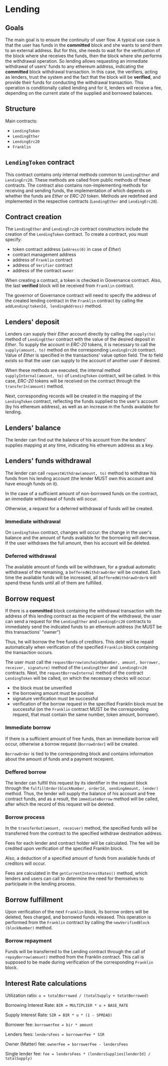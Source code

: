 # Lending

## Goals

The main goal is to ensure the continuity of user flow. A typical use case is that the user has funds in the **committed** block and she wants to send them to an external address. But for this, she needs to wait for the verification of the block where she receives the funds, then the block where she performs the withdrawal operation. So lending allows requesting an immediate withdrawal of users' funds to any ethereum address, indicating the **committed** block withdrawal transaction. In this case, the verifiers, acting as lenders, trust the system and the fact that the block will be **verified**, and provide their funds for conducting the withdrawal transaction. This operation is conditionally called lending and for it, lenders will receive a fee, depending on the current state of the supplied and borrowed balances.

## Structure

Main contracts:
- `LendingToken`
- `LendingEther`
- `LendingErc20`
- `Franklin`

## `LendingToken` contract

This contract contains only internal methods common to `LendingEther` and `LendingErc20`. These methods are called from public methods of these contracts.
The contract also contains non-implementing methods for receiving and sending funds, the implementation of which depends on whether the funds are *Ether* or *ERC-20* token. Methods are redefined and implemented in the respective contracts (`LendingEther` and `LendingErc20`).

## Contract creation

The `LendingEther` and `LendingErc20` contract constructors include the creation of the `LendingToken` contract.
To create a contract, you must specify:
- token contract address (`address(0)` in case of *Ether*)
- contract management address
- address of `Franklin` contract
- address of `Verifier` contract
- address of the contract `owner`

When creating a contract, a token is checked in Governance contract.
Also, the last **verified** block will be received from `Franklin` contract.

The governor of Governance contract will need to specify the address of the created lending contract in the `Franklin` contract by calling the `addLending(tokenId, lendingAddress)` method.

## **Lenders'** deposit

Lenders can supply their *Ether* account directly by calling the `supply(to)` method of `LendingEther` contract with the value of the desired deposit in *Ether*.
To supply the account in *ERC-20* tokens, it is necessary to call the `supply(amount, to)` method on the corresponding `LendingErc20` contract.  Value of *Ether* is specified in the transactions' value option field.
The *to* field exists so that the user can supply to the account of another user if desired.

When these methods are executed, the internal method `supplyInternal(amount, to)` of `LendingToken` contract, will be called. In this case, *ERC-20* tokens will be received on the contract through the `transferIn(amount)` method.

Next, corresponding records will be created in the mapping of the `LendingToken` contract, reflecting the funds supplied to the user's account (by his ethereum address), as well as an increase in the funds available for lending.

## **Lenders'** balance

The lender can find out the balance of his account from the lenders' supplies mapping at any time, indicating his ethereum address as a key.

## **Lenders'** funds withdrawal

The lender can call `requestWithdraw(amount, to)` method to withdraw his funds from his lending account (the lender MUST own this account and have enough funds on it).

In the case of a sufficient amount of non-borrowed funds on the contract, an immediate withdrawal of funds will occur.

Otherwise, a request for a deferred withdrawal of funds will be created.

### Immediate withdrawal

On `LendingToken` contract, changes will occur: the change in the user's balance and the amount of funds available for the borrowing will decrease. If the user withdraws the full amount, then his account will be deleted.

### Deferred withdrawal

The available amount of funds will be withdrawn, for a gradual automatic withdrawal of the remaining, a `DefferedWithdrawOrder` will be created. Each time the available funds will be increased, all `DefferedWithdrawOrder`s will spend these funds until all of them are fulfilled.

## Borrow request

If there is a **committed** block containing the withdrawal transaction with the address of this lending contract as the recipient of the withdrawal, the user can send a request for the `LendingEther` and `LendingErc20` contracts to immediately send the indicated funds to an ethereum address (he MUST be this transactions' "owner")

Thus, he will borrow the free funds of creditors. This debt will be repaid automatically when verification of the specified `Franklin` block containing the transaction occurs.

The user must call the `requestBorrow(onchainOpNumber, amount, borrower, receiver, signature)` method of the `LendingEther` and` LendingErc20` contracts.
Next, the `requestBorrowInternal` method of the contract `LendingToken` will be called, on which the necessary checks will occur:
- the block must be unverified
- the borrowing amount must be positive
- signature verification must be successful
- verification of the borrow request in the specified Franklin block must be successful (on the `Franklin` contract MUST be the corresponding request, that must contain the same number, token amount, borrower).

### Immediate borrow

If there is a sufficient amount of free funds, then an immediate borrow will occur, otherwise a borrow request (`BorrowOrder`) will be created.

`BorrowOrder` is tied to the corresponding block and contains information about the amount of funds and a payment recepient.

### Deffered borrow

The lender can fulfill this request by its identifier in the request block through the `fulfillOrder(blockNumber, orderId, sendingAmount, lender)` method. Thus, the lender will supply the balance of his account and free contract funds, and as a result, the `immediateBorrow` method will be called, after which the record of this request will be deleted.

### Borrow process

In the `transferOut(amount, receiver)` method, the specified funds will be transferred from the contract to the specified withdraw destination address.

Fees for each lender and contract holder will be calculated. The fee will be credited upon verification of the specified Franklin block.

Also, a deduction of a specified amount of funds from available funds of creditors will occur.

Fees are calculated in the `getCurrentInterestRates()` method, which lenders and users can call to determine the need for themselves to participate in the lending process.

## Borrow fulfillment

Upon verification of the next `Franklin` block, its borrow orders will be deleted, fees charged, and borrowed funds released. This operation is performed from the `Franklin` contract by calling the `newVerifiedBlock (blockNumber)` method.

### Borrow repayment

Funds will be transferred to the Lending contract through the call of `repayBorrow(amount)` method from the Franklin contract. This call is supposed to be made during verification of the corresponding `Franklin` block.

## Interest Rate calculations

Utilization ratio: 
`u = totalBorrowed / (totalSupply + totatBorrowed)`

Borrowing Interest Rate:
`BIR = MULTIPLIER * u + BASE_RATE`

Supply Interest Rate:
`SIR = BIR * u * (1 - SPREAD)`

Borrower fee:
`borrowerFee = bir * amount`

Lenders fees:
`lendersFees = borrowerFee * SIR`

Owner (Matter) fee:
`ownerFee = borrowerFee - lendersFees`

Single lender fee:
`fee = lendersFees * (lendersSupplies[lenderId] / totalSupply)`

